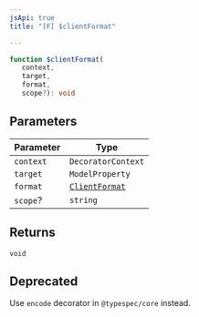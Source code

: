 ```yaml
---
jsApi: true
title: "[F] $clientFormat"

---
```

```ts
function $clientFormat(
   context, 
   target, 
   format, 
   scope?): void
```

## Parameters

| Parameter | Type |
| ------ | ------ |
| `context` | `DecoratorContext` |
| `target` | `ModelProperty` |
| `format` | [`ClientFormat`](../type-aliases/ClientFormat.md) |
| `scope`? | `string` |

## Returns

`void`

## Deprecated

Use `encode` decorator in `@typespec/core` instead.
